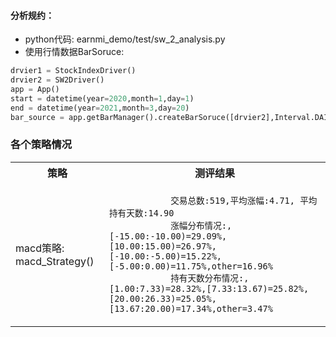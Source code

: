 

#### 分析规约：
+ python代码: earnmi_demo/test/sw_2_analysis.py
+ 使用行情数据BarSoruce:
```python
drvier1 = StockIndexDriver()
drvier2 = SW2Driver()
app = App()
start = datetime(year=2020,month=1,day=1)
end = datetime(year=2021,month=3,day=20)
bar_source = app.getBarManager().createBarSoruce([drvier2],Interval.DAILY,start,end)
```

### 各个策略情况

<table>
    <tr><th>策略</th><th>测评结果</th></tr>
    <tr>
        <td>
            macd策略:
            macd_Strategy()
        </td>
        <td>
            <code>
            交易总数:519,平均涨幅:4.71, 平均持有天数:14.90
            涨幅分布情况:,[-15.00:-10.00)=29.09%,[10.00:15.00)=26.97%,[-10.00:-5.00)=15.22%,[-5.00:0.00)=11.75%,other=16.96%
            持有天数分布情况:,[1.00:7.33)=28.32%,[7.33:13.67)=25.82%,[20.00:26.33)=25.05%,[13.67:20.00)=17.34%,other=3.47%
           </code>     
    </td>
    </tr>
</table>









